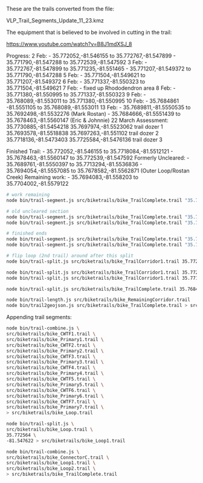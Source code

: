 These are the trails converted from the file:

VLP_Trail_Segments_Update_11_23.kmz

The equipment that is believed to be involved in cutting in the trail:

https://www.youtube.com/watch?v=B8J1mdXSJ_8

Progress:
2 Feb:
	- 35.772052,-81.546155 to 35.772767,-81.547899
	- 35.771790,-81.547288 to 35.772539,-81.547592
3 Feb:
	- 35.772767,-81.547899 to 35.771235,-81.551465
	- 35.771207,-81.549372 to 35.771790,-81.547288
5 Feb:
	- 35.771504,-81.549621 to 35.771207,-81.549372
6 Feb:
	- 35.771337,-81.550323 to 35.771504,-81.549621
7 Feb:
	- fixed up Rhododendron area
8 Feb:
	- 35.771380,-81.550995 to 35.771337,-81.550323
9 Feb:
	- 35.768089,-81.553011 to 35.771380,-81.550995
10 Feb:
	- 35.7684861 -81.5551105 to 35.768089,-81.553011
13 Feb:
	- 35.7689811,-81.5550535 to 35.7692498,-81.5532276 (Mark Rostan)
	- 35.7684666,-81.5551439 to 35.7678463,-81.5560147 (Eric & Johnnie)
22 March Assessment:
	35.7730885,-81.5454218	35.7697974,-81.5523062	trail dozer 1
	35.7693578,-81.5518838	35.7697263,-81.551102	trail dozer 2
	35.7718136,-81.5473403	35.7725584,-81.5476136	trail dozer 3

Finished Trail:
	- 35.772052,-81.546155 to 35.7718084,-81.5512121
	- 35.7678463,-81.5560147 to 35.772539,-81.547592
Formerly Uncleared:
	- 35.7689761,-81.5550397 to 35.7713294,-81.5536836
	- 35.7694054,-81.5557085 to 35.7678582,-81.5562871 (Outer Loop/Rostan Creek)
Remaining work:
	- 35.7694083,-81.558203 to 35.7704002,-81.5579122

```bash
# work remaining
node bin/trail-segment.js src/biketrails/bike_TrailComplete.trail "35.7718136,-81.5473403" "35.7725584,-81.5476136" > src/biketrails/out.txt

# old uncleared section
node bin/trail-segment.js src/biketrails/bike_TrailComplete.trail "35.7689761,-81.5550397" "35.7705515,-81.5543454" > src/biketrails/out.txt
node bin/trail-segment.js src/biketrails/bike_TrailComplete.trail "35.7694054,-81.5557085" "35.7678582,-81.5562871" > src/biketrails/out.txt

# finished ends
node bin/trail-segment.js src/biketrails/bike_TrailComplete.trail "35.773843,-81.5458099" "35.7689811,-81.5550535" > src/biketrails/out.txt
node bin/trail-segment.js src/biketrails/bike_TrailComplete.trail "35.7678463,-81.5560147" "35.772539,-81.547592" > src/biketrails/out.txt

# flip loop (2nd trail) around after this split
node bin/trail-split.js src/biketrails/bike_TrailCorridor1.trail 35.772557 -81.547608 > src/biketrails/out.txt

node bin/trail-split.js src/biketrails/bike_TrailCorridor1.trail 35.772039 -81.546150 > src/biketrails/out.txt
node bin/trail-split.js src/biketrails/bike_TrailCorridor1.trail 35.771235 -81.551465 > src/biketrails/out.txt

node bin/trail-split.js src/biketrails/bike_TrailComplete.trail 35.7684861 -81.5551105 > src/biketrails/out.txt

node bin/trail-length.js src/biketrails/bike_RemainingCorridor.trail
node bin/trail2geojson.js src/biketrails/bike_TrailComplete.trail > src/biketrails/bike_TrailComplete.geojson
```

Appending trail segments:

```bash
node bin/trail-combine.js \
src/biketrails/bike_CWTF1.trail \
src/biketrails/bike_Primary1.trail \
src/biketrails/bike_CWTF2.trail \
src/biketrails/bike_Primary2.trail \
src/biketrails/bike_CWTF3.trail \
src/biketrails/bike_Primary3.trail \
src/biketrails/bike_CWTF4.trail \
src/biketrails/bike_Primary4.trail \
src/biketrails/bike_CWTF5.trail \
src/biketrails/bike_Primary5.trail \
src/biketrails/bike_CWTF6.trail \
src/biketrails/bike_Primary6.trail \
src/biketrails/bike_CWTF7.trail \
src/biketrails/bike_Primary7.trail \
> src/biketrails/bike_Loop.trail

node bin/trail-split.js \
src/biketrails/bike_Loop.trail \
35.772564 \
-81.547622 > src/biketrails/bike_Loop1.trail

node bin/trail-combine.js \
src/biketrails/bike_ConnectorC.trail \
src/biketrails/bike_Loop1.trail \
src/biketrails/bike_Loop2.trail \
> src/biketrails/bike_TrailComplete.trail
```
